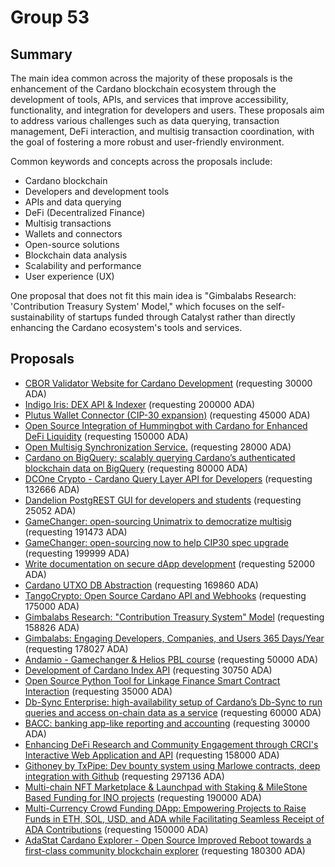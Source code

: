 
# Group 53

## Summary

The main idea common across the majority of these proposals is the enhancement of the Cardano blockchain ecosystem through the development of tools, APIs, and services that improve accessibility, functionality, and integration for developers and users. These proposals aim to address various challenges such as data querying, transaction management, DeFi interaction, and multisig transaction coordination, with the goal of fostering a more robust and user-friendly environment.

Common keywords and concepts across the proposals include:
- Cardano blockchain
- Developers and development tools
- APIs and data querying
- DeFi (Decentralized Finance)
- Multisig transactions
- Wallets and connectors
- Open-source solutions
- Blockchain data analysis
- Scalability and performance
- User experience (UX)

One proposal that does not fit this main idea is "Gimbalabs Research: 'Contribution Treasury System' Model," which focuses on the self-sustainability of startups funded through Catalyst rather than directly enhancing the Cardano ecosystem's tools and services.

## Proposals
* [CBOR Validator Website for Cardano Development](https://cardano.ideascale.com/c/idea/113625) (requesting 30000 ADA)
* [Indigo Iris: DEX API & Indexer](https://cardano.ideascale.com/c/idea/113424) (requesting 200000 ADA)
* [Plutus Wallet Connector (CIP-30 expansion)](https://cardano.ideascale.com/c/idea/113348) (requesting 45000 ADA)
* [Open Source Integration of Hummingbot with Cardano for Enhanced DeFi Liquidity](https://cardano.ideascale.com/c/idea/113321) (requesting 150000 ADA)
* [Open Multisig Synchronization Service.](https://cardano.ideascale.com/c/idea/113305) (requesting 28000 ADA)
* [Cardano on BigQuery: scalably querying Cardano’s authenticated blockchain data on BigQuery](https://cardano.ideascale.com/c/idea/113276) (requesting 80000 ADA)
* [DCOne Crypto - Cardano Query Layer API for Developers](https://cardano.ideascale.com/c/idea/113001) (requesting 132666 ADA)
* [Dandelion PostgREST GUI for developers and students](https://cardano.ideascale.com/c/idea/112473) (requesting 25052 ADA)
* [GameChanger: open-sourcing Unimatrix to democratize multisig](https://cardano.ideascale.com/c/idea/112470) (requesting 191473 ADA)
* [GameChanger: open-sourcing now to help CIP30 spec upgrade](https://cardano.ideascale.com/c/idea/112468) (requesting 199999 ADA)
* [Write documentation on secure dApp development](https://cardano.ideascale.com/c/idea/110924) (requesting 52000 ADA)
* [Cardano UTXO DB Abstraction](https://cardano.ideascale.com/c/idea/110478) (requesting 169860 ADA)
* [TangoCrypto: Open Source Cardano API and Webhooks](https://cardano.ideascale.com/c/idea/110471) (requesting 175000 ADA)
* [Gimbalabs Research: "Contribution Treasury System" Model](https://cardano.ideascale.com/c/idea/113468) (requesting 158826 ADA)
* [Gimbalabs: Engaging Developers, Companies, and Users 365 Days/Year](https://cardano.ideascale.com/c/idea/113198) (requesting 178027 ADA)
* [Andamio - Gamechanger & Helios PBL course](https://cardano.ideascale.com/c/idea/112215) (requesting 50000 ADA)
* [Development of Cardano Index API](https://cardano.ideascale.com/c/idea/114329) (requesting 30750 ADA)
* [Open Source Python Tool for Linkage Finance Smart Contract Interaction](https://cardano.ideascale.com/c/idea/114302) (requesting 35000 ADA)
* [Db-Sync Enterprise: high-availability setup of Cardano’s Db-Sync to run queries and access on-chain data as a service](https://cardano.ideascale.com/c/idea/113469) (requesting 60000 ADA)
* [BACC: banking app-like reporting and accounting](https://cardano.ideascale.com/c/idea/114026) (requesting 30000 ADA)
* [Enhancing DeFi Research and Community Engagement through CRCI's Interactive Web Application and API](https://cardano.ideascale.com/c/idea/113741) (requesting 158000 ADA)
* [Githoney by TxPipe: Dev bounty system using Marlowe contracts, deep integration with Github](https://cardano.ideascale.com/c/idea/113574) (requesting 297136 ADA)
* [Multi-chain NFT Marketplace & Launchpad with Staking & MileStone Based Funding for INO projects](https://cardano.ideascale.com/c/idea/110219) (requesting 190000 ADA)
* [Multi-Currency Crowd Funding DApp: Empowering Projects to Raise Funds in ETH, SOL, USD, and ADA while Facilitating Seamless Receipt of ADA Contributions](https://cardano.ideascale.com/c/idea/110215) (requesting 150000 ADA)
* [AdaStat Cardano Explorer - Open Source Improved Reboot towards a first-class community blockchain explorer](https://cardano.ideascale.com/c/idea/112452) (requesting 180300 ADA)

